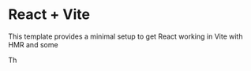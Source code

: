 # React + Vite

This template provides a minimal setup to get React working in Vite with HMR and some 

Th